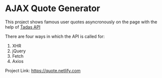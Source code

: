 # AJAX Quote Generator

This project shows famous user quotes asyncronously on the page with the help of [Tadas API](https://talaikis.com/random_quotes_api/)

There are four ways in which the API is called for:
1) XHR
2) jQuery
3) Fetch
4) Axios


Project Link: https://quote.netlify.com

